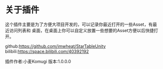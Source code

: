#  **关于插件**

这个插件主要是为了方便大项目开发的，可以记录你最近打开的一些Asset，有最近访问列表和
桌面，在桌面上你可以自定义放置一些想要的Asset方便以后快捷打开。

github:https://github.com/imwheat/StarTableUnity
bilibili:https://space.bilibili.com/40392192

插件作者:小麦Komugi
版本:1.0.0.0